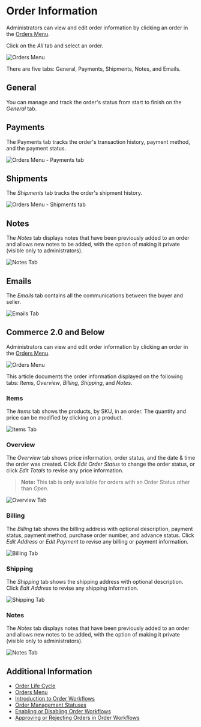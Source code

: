 # Order Information

Administrators can view and edit order information by clicking an order in the [Orders Menu](./orders-menu.md).

Click on the _All_ tab and select an order.

![Orders Menu](./order-information/images/07.png)

There are five tabs: General, Payments, Shipments, Notes, and Emails.

## General

You can manage and track the order's status from start to finish on the _General_ tab.

## Payments

The Payments tab tracks the order's transaction history, payment method, and the payment status.

![Orders Menu - Payments tab](./order-information/images/08.png)

## Shipments

The _Shipments_ tab tracks the order's shipment history.

![Orders Menu - Shipments tab](./order-information/images/09.png)

## Notes

The _Notes_ tab displays notes that have been previously added to an order and allows new notes to be added, with the option of making it private (visible only to administrators).

![Notes Tab](./order-information/images/06.png)

## Emails

The _Emails_ tab contains all the communications between the buyer and seller.

![Emails Tab](./order-information/images/10.png)

## Commerce 2.0 and Below

Administrators can view and edit order information by clicking an order in the [Orders Menu](./orders-menu.md).

   ![Orders Menu](./order-information/images/01.png)

This article documents the order information displayed on the following tabs: *Items*, *Overview*, *Billing*, *Shipping*, and *Notes*.

### Items

The *Items* tab shows the products, by SKU, in an order. The quantity and price can be modified by clicking on a product.

   ![Items Tab](./order-information/images/02.png)

### Overview

The *Overview* tab shows price information, order status, and the date & time the order was created. Click *Edit Order Status* to change the order status, or click *Edit Totals* to revise any price information.
> **Note:** This tab is only available for orders with an Order Status other than _Open_.

   ![Overview Tab](./order-information/images/03.png)

### Billing

The *Billing* tab shows the billing address with optional description, payment status, payment method, purchase order number, and advance status. Click *Edit Address* or *Edit Payment* to revise any billing or payment information.

   ![Billing Tab](./order-information/images/04.png)

### Shipping

The *Shipping* tab shows the shipping address with optional description. Click *Edit Address* to revise any shipping information.

   ![Shipping Tab](./order-information/images/05.png)

### Notes

The *Notes* tab displays notes that have been previously added to an order and allows new notes to be added, with the option of making it private (visible only to administrators).

   ![Notes Tab](./order-information/images/06.png)

## Additional Information

* [Order Life Cycle](./order-life-cycle.md)
* [Orders Menu](./orders-menu.md)
* [Introduction to Order Workflows](./order-workflows/introduction-to-order-workflows.md)
* [Order Management Statuses](./order-management-statuses.md)
* [Enabling or Disabling Order Workflows](./order-workflows/enabling-or-disabling-order-workflows.md)
* [Approving or Rejecting Orders in Order Workflows](./order-workflows/approving-or-rejecting-orders-in-order-workflows.md)
